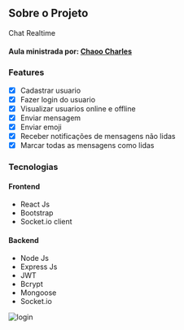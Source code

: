



<!-- ABOUT THE PROJECT -->
## Sobre o Projeto
Chat Realtime 
#### Aula ministrada por: [Chaoo Charles](https://www.youtube.com/@ChaooCharles)


### Features
- [x] Cadastrar usuario
- [x] Fazer login do usuario
- [x] Visualizar usuarios online e offline
- [x] Enviar mensagem
- [x] Enviar emoji
- [x] Receber notificações de mensagens não lidas
- [x] Marcar todas as mensagens como lidas

### Tecnologias
#### Frontend
  - React Js
  - Bootstrap
  - Socket.io client
    
#### Backend
 - Node Js
 - Express Js
 - JWT
 - Bcrypt
 - Mongoose
 - Socket.io
   




![login](https://github.com/ca-madureira/chat-mern/assets/121184472/cc4dd192-5674-4afc-81d5-1a353f8fff43)










